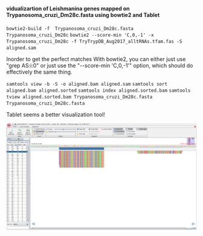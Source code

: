 #### vidualizartion of Leishmanina genes mapped on Trypanosoma_cruzi_Dm28c.fasta using bowtie2 and Tablet

`
bowtie2-build -f  Trypanosoma_cruzi_Dm28c.fasta Trypanosoma_cruzi_Dm28c
`
`
bowtie2 --score-min 'C,0,-1' -x Trypanosoma_cruzi_Dm28c -f TryTrypDB_Aug2017_alltRNAs.tfam.fas -S aligned.sam
`

Inorder to get the perfect matches With bowtie2, you can either just use "grep AS:i:0" or just use the "--score-min 'C,0,-1'" option, which should do effectively the same thing.

`
samtools view -b -S -o aligned.bam aligned.sam
`
`
samtools sort aligned.bam aligned.sorted
`
`
samtools index aligned.sorted.bam
`
`
samtools tview aligned.sorted.bam Trypanosoma_cruzi_Dm28c.fasta Trypanosoma_cruzi_Dm28c.fasta
`

Tablet seems a better visualization tool!

![alt text](https://github.com/fhadinezhadUC/leshmania/blob/master/figures/tablet_genes_on_Trypanosoma_cruzi_Dm28c.3.png)
